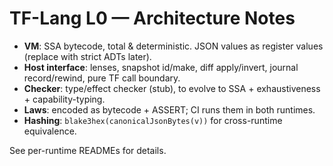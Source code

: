 
# TF-Lang L0 — Architecture Notes

- **VM**: SSA bytecode, total & deterministic. JSON values as register values (replace with strict ADTs later).
- **Host interface**: lenses, snapshot id/make, diff apply/invert, journal record/rewind, pure TF call boundary.
- **Checker**: type/effect checker (stub), to evolve to SSA + exhaustiveness + capability-typing.
- **Laws**: encoded as bytecode + ASSERT; CI runs them in both runtimes.
- **Hashing**: `blake3hex(canonicalJsonBytes(v))` for cross-runtime equivalence.

See per-runtime READMEs for details.
